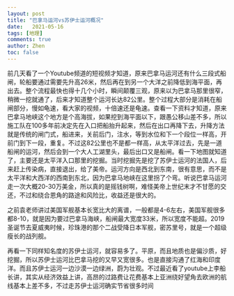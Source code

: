 ```yaml
---
layout: post
title: "巴拿马运河vs苏伊士运河概况"
date:   2021-05-16
tags: [地理]
comments: true
author: Zhen
toc: false
---
```

前几天看了一个Youtube频道的短视频才知道，原来巴拿马运河还有什么三段式船闸，轮船要通过需要先升高26米，然后再在到另一个大洋之前降低到海平面，再出去。整个流程最快也得十几个小时，瞬间颠覆三观，原来以为巴拿马那里很窄，稍微一挖就通了，后来才知道整个运河长达82公里。整个过程大部分是消耗在船闸部分，慢如龟速，看大家的视频，十倍速还是龟速。查看一下资料才知道，原来巴拿马地峡这个地方是个高海拔，如果挖到海平面以下，跟愚公移山差不多，所以施工队在100多年前决定先在入口把船抬升起来，然后在出口再降下去，升降方法就是传统的闸门式，船进来，关前后门，注水，等到水位和下一个段位一样高，开前门到下一段，重复。不过这82公里也不是都一样高，从太平洋过去，先是一道船闸的运河，然后会到一个大人工湖里头，最后出口又是船闸。看一下地图就知道了，主要还是太平洋入口那里的挖掘。当时挖掘先是挖了苏伊士运河的法国人，后来赶上传染病，直接退出，给了美帝。运河方向是西北到东南，很有意思，而不是太平洋和大西洋的西南到东北，因为巴拿马地峡在这里拐了个弯。听说巴拿马运河走一次大概20-30万美金，所以真的是摇钱树啊，难怪美帝上世纪末才不甘愿的交还，不过和绕合恩角的路途和风险比，收益还是很大的。

之前袁老师讲过美国军舰基本长宽比大的离谱，一般都是4-6左右，美国军舰很多都8-10，就是因为要过巴拿马海峡，船闸最大宽度33米，所以宽度不能超。2019圣诞节去夏威夷时候，珍珠港的那个二战受降日本军舰，密苏里号，就是一个超级瘦长的战列舰。

再看一下同样知名度的苏伊士运河，就容易多了。平原，而且地质也是偏沙质，好挖掘，所以苏伊士运河比巴拿马挖的又早又宽很多。也是直接沟通了红海和印度洋。而且苏伊士运河一边沙漠一边绿洲，蔚为壮观。不过最近看了youtube上李船长讲，其实从经济效益上讲，高昂的过路费让花费基本上亚洲绕好望角去欧洲的航线基本上差不多，不过走苏伊士运河确实节省很多时间
<!--stackedit_data:
eyJoaXN0b3J5IjpbMjA1MTQ5NjI4NywyMjMwMTc2MThdfQ==
-->
